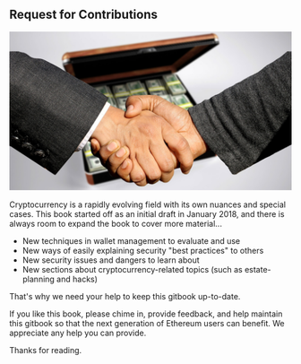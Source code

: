 ## Request for Contributions

![](/assets/conclusion-of-the-contract-3100578_1920.jpg)

Cryptocurrency is a rapidly evolving field with its own nuances and special cases. This book  started off as an initial draft in January 2018,  and there is always room to expand the book to cover more material...
 - New techniques in wallet management to evaluate and use
 - New ways of easily explaining security "best practices" to others
 - New security issues and dangers to learn about
 - New sections about cryptocurrency-related topics (such as estate-planning and hacks)

That's why we need your help to keep this gitbook up-to-date.

If you like this book, please chime in, provide feedback, and help maintain this gitbook so that the next generation of Ethereum users can benefit. We appreciate any help you can provide.

Thanks for reading.